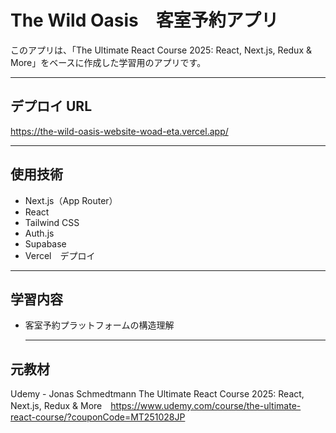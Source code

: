 # The Wild Oasis　客室予約アプリ

このアプリは、「The Ultimate React Course 2025: React, Next.js, Redux & More」をベースに作成した学習用のアプリです。

---

## デプロイ URL

https://the-wild-oasis-website-woad-eta.vercel.app/

---

## 使用技術

- Next.js（App Router）
- React
- Tailwind CSS
- Auth.js
- Supabase
- Vercel　デプロイ

---
  
## 学習内容

- 客室予約プラットフォームの構造理解

  ---

## 元教材
Udemy - Jonas Schmedtmann The Ultimate React Course 2025: React, Next.js, Redux & More　https://www.udemy.com/course/the-ultimate-react-course/?couponCode=MT251028JP

